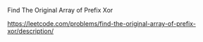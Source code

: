 Find The Original Array of Prefix Xor


https://leetcode.com/problems/find-the-original-array-of-prefix-xor/description/
